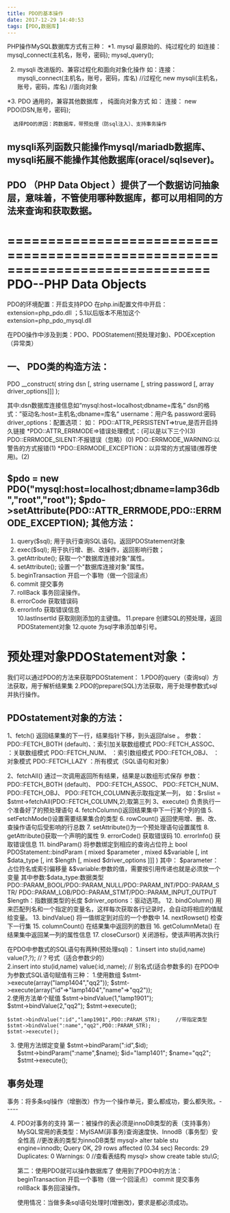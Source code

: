 ```yaml
---
title: PDO的基本操作
date: 2017-12-29 14:40:53
tags: [PDO,数据库]
---
```

PHP操作MySQL数据库方式有三种：
   *1. mysql 最原始的、纯过程化的 如连接： mysql_connect(主机名，账号，密码);
      mysql_query();
       
   2. mysqli 改进版的、兼容过程化和面向对象化操作
      如：连接： mysqli_connect(主机名，账号，密码，库名) //过程化
               new mysqli(主机名，账号，密码，库名)       //面向对象
               
   *3. PDO 通用的，兼容其他数据库 ， 纯面向对象方式
      如： 连接： new PDO(DSN,账号，密码);
      
      选择PDO的原因：跨数据库，带预处理（防sql注入）、支持事务操作
        

<!-- more -->

## mysqli系列函数只能操作mysql/mariadb数据库、mysqli拓展不能操作其他数据库(oracel/sqlsever)。



## PDO （PHP Data Object ）提供了一个数据访问抽象层，意味着，不管使用哪种数据库，都可以用相同的方法来查询和获取数据。
        
=============================================================================
   PDO--PHP Data Objects
=============================================================================

   PDO的环境配置：开启支持PDO
      在php.ini配置文件中开启：
            extension=php_pdo.dll  ；5.1以后版本不用加这个
            extension=php_pdo_mysql.dll
            
   在PDO操作中涉及到类：PDO、PDOStatement(预处理对象)、PDOException（异常类）


一、 PDO类的构造方法：
---------------------------------------------------------
  PDO __construct( string dsn 
      [, string username 
      [, string password 
      [, array driver_options]]] );
      
 其中:dsn数据库连接信息如“mysql:host=localhost;dbname=库名”
     dsn的格式：”驱动名:host=主机名;dbname=库名“
      username：用户名
      password:密码
      driver_options：配置选项：
      如： PDO::ATTR_PERSISTENT=>true,是否开启持久链接
      *PDO::ATTR_ERRMODE=>错误处理模式：(可以是以下三个)(3)
      PDO::ERRMODE_SILENT:不报错误（忽略）(0)
      PDO::ERRMODE_WARNING:以警告的方式报错(1)
      *PDO::ERRMODE_EXCEPTION：以异常的方式报错(推荐使用)。(2)

$pdo =  new PDO("mysql:host=localhost;dbname=lamp36db","root","root");
$pdo->setAttribute(PDO::ATTR_ERRMODE,PDO::ERRMODE_EXCEPTION);
其他方法：
--------------------------------------------------------
1. query($sql); 用于执行查询SQL语句。返回PDOStatement对象
2. exec($sql);  用于执行增、删、改操作，返回影响行数；
3. getAttribute(); 获取一个"数据库连接对象"属性。
4. setAttribute(); 设置一个"数据库连接对象"属性。
5. beginTransaction 开启一个事物（做一个回滚点）
6. commit  提交事务
7. rollBack    事务回滚操作。 
8. errorCode   获取错误码   
9. errorInfo   获取错误信息   
10.lastInsertId  获取刚刚添加的主键值。
11.prepare 创建SQL的预处理，返回PDOStatement对象
12.quote   为sql字串添加单引号。


预处理对象PDOStatement对象：
=============================================
我们可以通过PDO的方法来获取PDOStatement：
 1.PDO的query（查询sql）方法获取，用于解析结果集
 2.PDO的prepare(SQL)方法获取，用于处理参数式sql并执行操作。

PDOstatement对象的方法：
----------------------------------------------------------------
1、fetch() 返回结果集的下一行，结果指针下移，到头返回false 。
   参数：    PDO::FETCH_BOTH (default)、：索引加关联数组模式
              PDO::FETCH_ASSOC、     ：关联数组模式
              PDO::FETCH_NUM、          ：索引数组模式
         PDO::FETCH_OBJ、          ：对象模式
         PDO::FETCH_LAZY          ：所有模式（SQL语句和对象）
         
2、fetchAll() 通过一次调用返回所有结果，结果是以数组形式保存
       参数：PDO::FETCH_BOTH (default)、
      PDO::FETCH_ASSOC、
      PDO::FETCH_NUM、
      PDO::FETCH_OBJ、
      PDO::FETCH_COLUMN表示取指定某一列，
      如：$rslist = $stmt->fetchAll(PDO::FETCH_COLUMN,2);取第三列
3、execute()    负责执行一个准备好了的预处理语句 
4. fetchColumn()返回结果集中下一行某个列的值
5. setFetchMode()设置需要结果集合的类型
6. rowCount()      返回使用增、删、改、查操作语句后受影响的行总数
7. setAttribute()为一个预处理语句设置属性
8. getAttribute()获取一个声明的属性
9. errorCode()     获取错误码
10. errorInfo() 获取错误信息
11. bindParam() 将参数绑定到相应的查询占位符上
    bool PDOStatement::bindParam ( mixed $parameter , mixed &$variable [, int $data_type [, int $length [, mixed $driver_options ]]] ) 其中： $parameter：占位符名或索引偏移量 &$variable:参数的值，需要按引用传递也就是必须放一个变量
    其中参数:$data_type:数据类型PDO::PARAM_BOOL/PDO::PARAM_NULL/PDO::PARAM_INT/PDO::PARAM_STR/
                 PDO::PARAM_LOB/PDO::PARAM_STMT/PDO::PARAM_INPUT_OUTPUT
         $length：指数据类型的长度 $driver_options：驱动选项。
12. bindColumn() 用来匹配列名和一个指定的变量名，这样每次获取各行记录时，会自动将相应的值赋给变量。
13. bindValue() 将一值绑定到对应的一个参数中
14. nextRowset() 检查下一行集
15. columnCount() 在结果集中返回列的数目
16. getColumnMeta() 在结果集中返回某一列的属性信息
17. closeCursor() 关闭游标，使该声明再次执行


在PDO中参数式的SQL语句有两种(预处理sql)：
   1.insert into stu(id,name) value(?,?);  //？号式（适合参数少的）     
   2.insert into stu(id,name) value(:id,:name);       // 别名式(适合参数多的)
在PDO中为参数式SQL语句赋值有三种：
   1.使用数组 
    $stmt->execute(array("lamp1404","qq2"));
    $stmt->execute(array("id"=>"lamp1404","name"=>"qq2"));    
   2.使用方法单个赋值
    $stmt->bindValue(1,"lamp1901");   
    $stmt->bindValue(2,"qq2");
    $stmt->execute();

    $stmt->bindValue(":id","lamp1901",PDO::PARAM_STR);     //带指定类型
    $stmt->bindValue(":name","qq2",PDO::PARAM_STR);
    $stmt->execute();
    
   3. 使用方法绑定变量
    $stmt->bindParam(":id",$id);     
    $stmt->bindParam(":name",$name);
    $id="lamp1401";
    $name="qq2";
     $stmt->execute();
    
事务处理
-----------------------------------------------    
   事务：将多条sql操作（增删改）作为一个操作单元，要么都成功，要么都失败。-----
   
4.  PDO对事务的支持
      第一：被操作的表必须是innoDB类型的表（支持事务）
         MySQL常用的表类型：MyISAM(非事务)查询速度快、InnodB（事务型）安全性高
         //更改表的类型为innoDB类型
         mysql> alter table stu engine=innodb;
            Query OK, 29 rows affected (0.34 sec)
            Records: 29  Duplicates: 0  Warnings: 0
         //查看表结构
         mysql> show create table stu\G;   
            
      第二：使用PDO就可以操作数据库了
            使用到了PDO中的方法：
               beginTransaction 开启一个事物（做一个回滚点）
               commit    提交事务
               rollBack   事务回滚操作。 
      
      使用情况：当做多条sql语句处理时(增删改)，要求是都必须成功。   